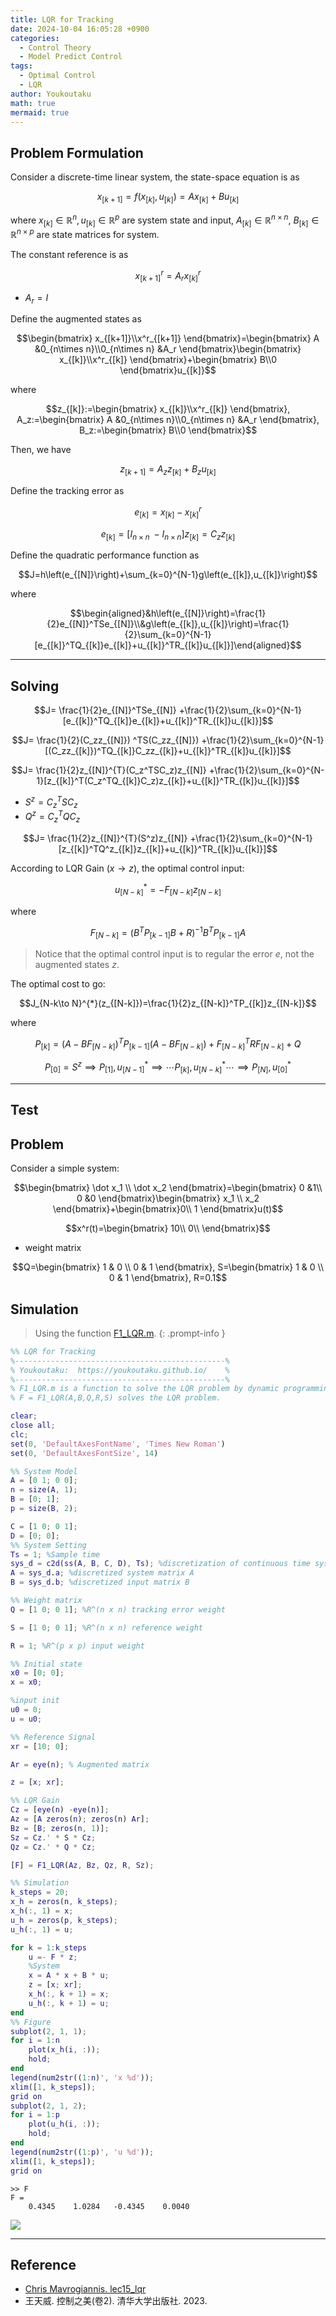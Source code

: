 ```yaml
---
title: LQR for Tracking
date: 2024-10-04 16:05:28 +0900
categories:
  - Control Theory
  - Model Predict Control
tags:
  - Optimal Control
  - LQR
author: Youkoutaku
math: true
mermaid: true
---
```


## Problem Formulation
Consider a discrete-time linear system, the state-space equation is as 

$$x_{[k+1]}=f(x_{[k]},u_{[k]})=Ax_{[k]}+Bu_{[k]}$$

where $x_{[k]}\in\mathbb{R}^n,u_{[k]}\in\mathbb{R}^p$ are system state and input, $A_{[k]}\in\mathbb{R}^{n\times n}$, $B_{[k]}\in\mathbb{R}^{n\times p}$ are state matrices for system.

The constant reference is as

$$x^r_{[k+1]}=A_rx^r_{[k]}$$
- $A_r=I$

Define the augmented states as

$$\begin{bmatrix}
x_{[k+1]}\\x^r_{[k+1]}
\end{bmatrix}=\begin{bmatrix}
A &0_{n\times n}\\0_{n\times n} &A_r
\end{bmatrix}\begin{bmatrix}
x_{[k]}\\x^r_{[k]}
\end{bmatrix}+\begin{bmatrix}
B\\0
\end{bmatrix}u_{[k]}$$

where

$$z_{[k]}:=\begin{bmatrix}
x_{[k]}\\x^r_{[k]}
\end{bmatrix}, A_z:=\begin{bmatrix}
A &0_{n\times n}\\0_{n\times n} &A_r
\end{bmatrix}, B_z:=\begin{bmatrix}
B\\0
\end{bmatrix}$$

Then, we have

$$z_{[k+1]}=A_zz_{[k]}+B_zu_{[k]}$$

Define the tracking error as

$$e_{[k]}=x_{[k]}-x^r_{[k]}$$

$$e_{[k]}=[I_{n\times n}\;-I_{n\times n}]z_{[k]}=C_zz_{[k]}$$

Define the quadratic performance function as

$$J=h\left(e_{[N]}\right)+\sum_{k=0}^{N-1}g\left(e_{[k]},u_{[k]}\right)$$

where

$$\begin{aligned}&h\left(e_{[N]}\right)=\frac{1}{2}e_{[N]}^TSe_{[N]}\\&g\left(e_{[k]},u_{[k]}\right)=\frac{1}{2}\sum_{k=0}^{N-1}[e_{[k]}^TQ_{[k]}e_{[k]}+u_{[k]}^TR_{[k]}u_{[k]}]\end{aligned}$$

---

## Solving

$$J= \frac{1}{2}e_{[N]}^TSe_{[N]} +\frac{1}{2}\sum_{k=0}^{N-1}[e_{[k]}^TQ_{[k]}e_{[k]}+u_{[k]}^TR_{[k]}u_{[k]}]$$

$$J= \frac{1}{2}(C_zz_{[N]}) ^TS(C_zz_{[N]}) +\frac{1}{2}\sum_{k=0}^{N-1}[(C_zz_{[k]})^TQ_{[k]}C_zz_{[k]}+u_{[k]}^TR_{[k]}u_{[k]}]$$

$$J= \frac{1}{2}z_{[N]}^{T}(C_z^TSC_z)z_{[N]} +\frac{1}{2}\sum_{k=0}^{N-1}[z_{[k]}^T(C_z^TQ_{[k]}C_z)z_{[k]}+u_{[k]}^TR_{[k]}u_{[k]}]$$

- $S^z=C_z^TSC_z$
- $Q^z=C_z^TQC_z$

$$J= \frac{1}{2}z_{[N]}^{T}(S^z)z_{[N]} +\frac{1}{2}\sum_{k=0}^{N-1}[z_{[k]}^TQ^z_{[k]}z_{[k]}+u_{[k]}^TR_{[k]}u_{[k]}]$$

According to LQR Gain ($x \to z$),  the optimal control input:

$$u^*_{[N-k]}=-F_{[N-k]}z_{[N-k]}$$

where

$$F_{[N-k]}=(B^{T}P_{[k-1]}B+R)^{-1}B^{T}P_{[k-1]}A$$

> Notice that the optimal control input is to regular the error $e$, not the augmented states $z$.

The optimal cost to go:

$$J_{N-k\to N}^{*}(z_{[N-k]})=\frac{1}{2}z_{[N-k]}^TP_{[k]}z_{[N-k]}$$

where

$$P_{[k]}=(A-BF_{[N-k]})^TP_{[k-1]}(A-BF_{[N-k]})+F_{[N-k]}^TRF_{[N-k]}+Q$$

$$P_{[0]}=S^z\implies P_{[1]}, u^*_{[N-1]}\implies \cdots P_{[k]}, u^*_{[N-k]} \cdots \implies  P_{[N]}, u^*_{[0]}$$

---

## Test
## Problem
Consider a simple system:

$$\begin{bmatrix}
\dot x_1 \\ \dot x_2
\end{bmatrix}=\begin{bmatrix}
0 &1\\ 0 &0
\end{bmatrix}\begin{bmatrix}
x_1 \\ x_2
\end{bmatrix}+\begin{bmatrix}0\\ 1
\end{bmatrix}u(t)$$

$$x^r(t)=\begin{bmatrix}
10\\
0\\
\end{bmatrix}$$

- weight matrix

$$Q=\begin{bmatrix}
1 & 0 \\ 0 & 1
\end{bmatrix}, S=\begin{bmatrix}
1 & 0 \\ 0 & 1
\end{bmatrix}, R=0.1$$

## Simulation

> Using the function [F1_LQR.m](http://127.0.0.1:4000/posts/LQR-for-Discrete-time-Systems/#matlab).
{: .prompt-info }

```matlab
%% LQR for Tracking
%-----------------------------------------------%
% Youkoutaku:  https://youkoutaku.github.io/    %
%-----------------------------------------------%
% F1_LQR.m is a function to solve the LQR problem by dynamic programming.
% F = F1_LQR(A,B,Q,R,S) solves the LQR problem.

clear;
close all;
clc;
set(0, 'DefaultAxesFontName', 'Times New Roman')
set(0, 'DefaultAxesFontSize', 14)

%% System Model
A = [0 1; 0 0];
n = size(A, 1);
B = [0; 1];
p = size(B, 2);

C = [1 0; 0 1];
D = [0; 0];
%% System Setting
Ts = 1; %Sample time
sys_d = c2d(ss(A, B, C, D), Ts); %discretization of continuous time system
A = sys_d.a; %discretized system matrix A
B = sys_d.b; %discretized input matrix B

%% Weight matrix
Q = [1 0; 0 1]; %R^(n x n) tracking error weight

S = [1 0; 0 1]; %R^(n x n) reference weight

R = 1; %R^(p x p) input weight

%% Initial state
x0 = [0; 0];
x = x0;

%input init
u0 = 0;
u = u0;

%% Reference Signal
xr = [10; 0];

Ar = eye(n); % Augmented matrix

z = [x; xr];

%% LQR Gain
Cz = [eye(n) -eye(n)];
Az = [A zeros(n); zeros(n) Ar];
Bz = [B; zeros(n, 1)];
Sz = Cz.' * S * Cz;
Qz = Cz.' * Q * Cz;

[F] = F1_LQR(Az, Bz, Qz, R, Sz);

%% Simulation
k_steps = 20;
x_h = zeros(n, k_steps);
x_h(:, 1) = x;
u_h = zeros(p, k_steps);
u_h(:, 1) = u;

for k = 1:k_steps
    u =- F * z;
    %System
    x = A * x + B * u;
    z = [x; xr];
    x_h(:, k + 1) = x;
    u_h(:, k + 1) = u;
end
%% Figure
subplot(2, 1, 1);
for i = 1:n
    plot(x_h(i, :));
    hold;
end
legend(num2str((1:n)', 'x %d'));
xlim([1, k_steps]);
grid on
subplot(2, 1, 2);
for i = 1:p
    plot(u_h(i, :));
    hold;
end
legend(num2str((1:p)', 'u %d'));
xlim([1, k_steps]);
grid on
```

```terminal
>> F
F =   
	0.4345    1.0284   -0.4345    0.0040
```

![](/src/MPC/LQR-c.png)

---
## Reference
- [Chris Mavrogiannis. lec15_lqr](https://courses.cs.washington.edu/courses/cse478/20wi/site/resources/lec15_lqr.pdf#:~:text=LQR%20Tracking%20The%20method%20described%20in%20Algorithm%206%20will%20not)
- 王天威. 控制之美(卷2). 清华大学出版社. 2023.